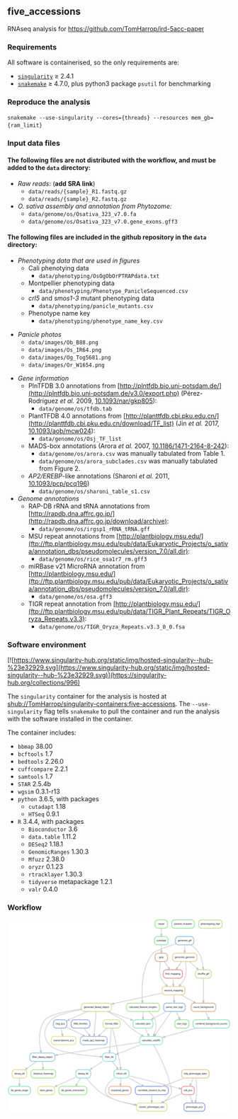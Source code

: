## five_accessions

RNAseq analysis for https://github.com/TomHarrop/ird-5acc-paper

### Requirements

All software is containerised, so the only requirements are:

- [`singularity`](https://singularity.lbl.gov) ≥ 2.4.1   
- [`snakemake`](https://snakemake.readthedocs.io) ≥ 4.7.0, plus python3 package `psutil` for benchmarking

### Reproduce the analysis

`snakemake --use-singularity --cores={threads} --resources mem_gb={ram_limit}`

### Input data files

#### The following files are not distributed with the workflow, and must be added to the `data` directory:

- *Raw reads:* (**add SRA link**)
    - `data/reads/{sample}_R1.fastq.gz`
    - `data/reads/{sample}_R2.fastq.gz`
- **O. sativa* assembly and annotation from Phytozome:*
    - `data/genome/os/Osativa_323_v7.0.fa`
    - `data/genome/os/Osativa_323_v7.0.gene_exons.gff3`

#### The following files are included in the github repository in the `data` directory:

- *Phenotyping data that are used in figures*
    + Cali phenotying data
        - `data/phenotyping/OsOgObOrPTRAPdata.txt`
    + Montpellier phenotyping data
        - `data/phenotyping/Phenotype_PanicleSequenced.csv`
    + *crl5* and *smos1-3* mutant phenotyping data
        * `data/phenotyping/panicle_mutants.csv`
    + Phenotype name key
        - `data/phenotyping/phenotype_name_key.csv`
+ *Panicle photos*
    * `data/images/Ob_B88.png`
    * `data/images/Os_IR64.png`
    * `data/images/Og_Tog5681.png`
    * `data/images/Or_W1654.png`
- *Gene information*
    - PlnTFDB 3.0 annotations from [http://plntfdb.bio.uni-potsdam.de/](http://plntfdb.bio.uni-potsdam.de/v3.0/export.php) (Pérez-Rodríguez *et al.* 2009, [10.1093/nar/gkp805](http://dx.doi.org/10.1093/nar/gkp805)):
        + `data/genome/os/tfdb.tab`
    - PlantTFDB 4.0 annotations from [http://planttfdb.cbi.pku.edu.cn/](http://planttfdb.cbi.pku.edu.cn/download/TF_list) (Jin *et al.* 2017, [10.1093/aob/mcw024](http://dx.doi.org/10.1093/aob/mcw024)):
        + `data/genome/os/Osj_TF_list`
    - MADS-box annotations (Arora *et al.* 2007, [10.1186/1471-2164-8-242](https://doi.org/10.1186/1471-2164-8-242)):
        + `data/genome/os/arora.csv` was manually tabulated from Table 1.
        + `data/genome/os/arora_subclades.csv` was manually tabulated from Figure 2.
    - *AP2/EREBP*-like annotations (Sharoni *et al.* 2011, [10.1093/pcp/pcq196](https://academic.oup.com/pcp/article/52/2/344/1905524))
        + `data/genome/os/sharoni_table_s1.csv`
- *Genome annotations*
    - RAP-DB rRNA and tRNA annotations from [http://rapdb.dna.affrc.go.jp/](http://rapdb.dna.affrc.go.jp/download/archive):
        + `data/genome/os/irgsp1_rRNA_tRNA.gff`
    - MSU repeat annotations from [http://plantbiology.msu.edu/](ftp://ftp.plantbiology.msu.edu/pub/data/Eukaryotic_Projects/o_sativa/annotation_dbs/pseudomolecules/version_7.0/all.dir):
        + `data/genome/os/rice_osa1r7_rm.gff3`
    - miRBase v21 MicroRNA annotation from [http://plantbiology.msu.edu/](ftp://ftp.plantbiology.msu.edu/pub/data/Eukaryotic_Projects/o_sativa/annotation_dbs/pseudomolecules/version_7.0/all.dir):
        + `data/genome/os/osa.gff3`
    - TIGR repeat annotation from [http://plantbiology.msu.edu/](ftp://ftp.plantbiology.msu.edu/pub/data/TIGR_Plant_Repeats/TIGR_Oryza_Repeats.v3.3):
        + `data/genome/os/TIGR_Oryza_Repeats.v3.3_0_0.fsa`

### Software environment

[![https://www.singularity-hub.org/static/img/hosted-singularity--hub-%23e32929.svg](https://www.singularity-hub.org/static/img/hosted-singularity--hub-%23e32929.svg)](https://singularity-hub.org/collections/996)

The `singularity` container for the analysis is hosted at [shub://TomHarrop/singularity-containers:five-accessions](https://singularity-hub.org/containers/2779). The `--use-singularity` flag tells `snakemake` to pull the container and run the analysis with the software installed in the container.

The container includes: 

- `bbmap` 38.00
- `bcftools` 1.7
- `bedtools` 2.26.0
- `cuffcompare` 2.2.1
- `samtools` 1.7
- `STAR` 2.5.4b
- `wgsim` 0.3.1-r13
- `python` 3.6.5, with packages
    + `cutadapt` 1.18
    + `HTSeq` 0.9.1
- `R` 3.4.4, with packages
    + `Bioconductor` 3.6
    + `data.table` 1.11.2
    + `DESeq2` 1.18.1
    + `GenomicRanges` 1.30.3
    + `Mfuzz` 2.38.0
    + `oryzr` 0.1.23
    + `rtracklayer`  1.30.3
    + `tidyverse` metapackage 1.2.1
    + `valr` 0.4.0  

### Workflow

![](dag/dag.svg)